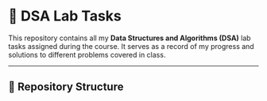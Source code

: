 # 📘 DSA Lab Tasks  

This repository contains all my **Data Structures and Algorithms (DSA)** lab tasks assigned during the course. It serves as a record of my progress and solutions to different problems covered in class.  

---

## 📂 Repository Structure  
